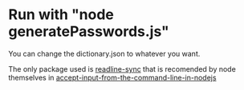 # Run with "node generatePasswords.js"
You can change the dictionary.json to whatever you want.

The only package used is [readline-sync](https://www.npmjs.com/package/readline-sync) that is recomended by node themselves in [accept-input-from-the-command-line-in-nodejs](https://nodejs.dev/en/learn/accept-input-from-the-command-line-in-nodejs/)
